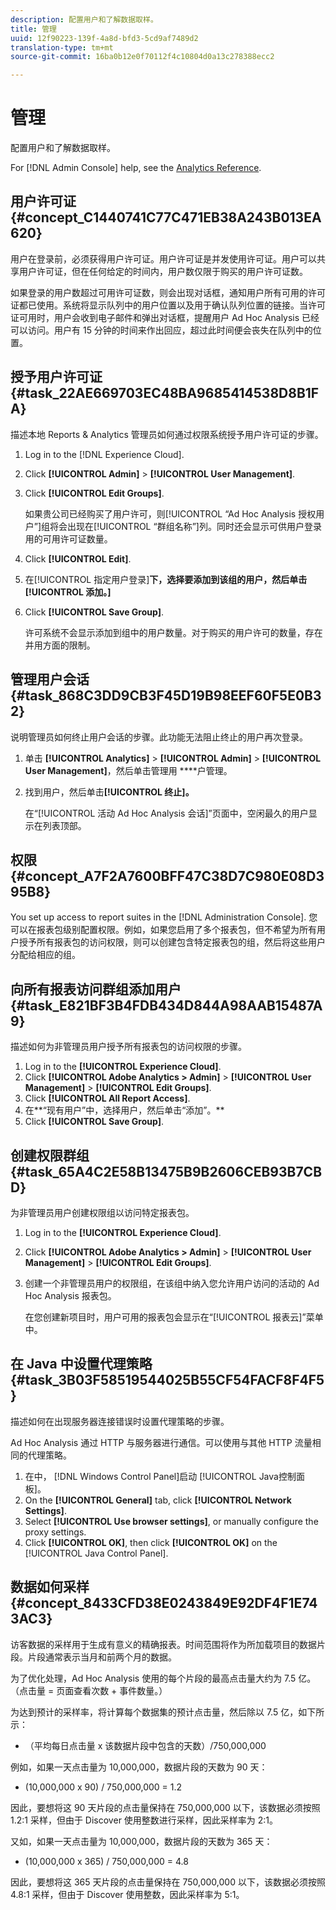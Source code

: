 ```yaml
---
description: 配置用户和了解数据取样。
title: 管理
uuid: 12f90223-139f-4a8d-bfd3-5cd9af7489d2
translation-type: tm+mt
source-git-commit: 16ba0b12e0f70112f4c10804d0a13c278388ecc2

---
```



# 管理

配置用户和了解数据取样。

For [!DNL Admin Console] help, see the [Analytics Reference](https://marketing.adobe.com/resources/help/en_US/reference/index.html).

## 用户许可证 {#concept_C1440741C77C471EB38A243B013EA620}

用户在登录前，必须获得用户许可证。用户许可证是并发使用许可证。用户可以共享用户许可证，但在任何给定的时间内，用户数仅限于购买的用户许可证数。

<!-- 

c_user_license.html

 -->

如果登录的用户数超过可用许可证数，则会出现对话框，通知用户所有可用的许可证都已使用。系统将显示队列中的用户位置以及用于确认队列位置的链接。当许可证可用时，用户会收到电子邮件和弹出对话框，提醒用户 Ad Hoc Analysis 已经可以访问。用户有 15 分钟的时间来作出回应，超过此时间便会丧失在队列中的位置。

## 授予用户许可证 {#task_22AE669703EC48BA9685414538D8B1FA}

描述本地 Reports &amp; Analytics 管理员如何通过权限系统授予用户许可证的步骤。

<!-- 

t_user_licenses.xml

 -->

1. Log in to the [!DNL Experience Cloud].
1. Click **[!UICONTROL Admin]** &gt; **[!UICONTROL User Management]**.
1. Click **[!UICONTROL Edit Groups]**.

   如果贵公司已经购买了用户许可，则[!UICONTROL “Ad Hoc Analysis 授权用户”]组将会出现在[!UICONTROL “群组名称”]列。同时还会显示可供用户登录用的可用许可证数量。

1. Click **[!UICONTROL Edit]**.
1. 在[!UICONTROL 指定用户登录]**下，选择要添加到该组的用户，然后单击[!UICONTROL 添加。]**
1. Click **[!UICONTROL Save Group]**.

   许可系统不会显示添加到组中的用户数量。对于购买的用户许可的数量，存在并用方面的限制。

## 管理用户会话 {#task_868C3DD9CB3F45D19B98EEF60F5E0B32}

说明管理员如何终止用户会话的步骤。此功能无法阻止终止的用户再次登录。

<!-- 

t_managing_users.xml

 -->

1. 单击 **[!UICONTROL Analytics]** &gt; **[!UICONTROL Admin]** &gt; **[!UICONTROL User Management]**，然后单击管理用 ****&#x200B;户管理。
1. 找到用户，然后单击&#x200B;**[!UICONTROL 终止]。**

   在“[!UICONTROL 活动 Ad Hoc Analysis 会话]”页面中，空闲最久的用户显示在列表顶部。

## 权限 {#concept_A7F2A7600BFF47C38D7C980E08D395B8}

<!-- 

c_permissions.xml

 -->

You set up access to report suites in the [!DNL Administration Console]. 您可以在报表包级别配置权限。例如，如果您启用了多个报表包，但不希望为所有用户授予所有报表包的访问权限，则可以创建包含特定报表包的组，然后将这些用户分配给相应的组。

## 向所有报表访问群组添加用户 {#task_E821BF3B4FDB434D844A98AAB15487A9}

描述如何为非管理员用户授予所有报表包的访问权限的步骤。

<!-- 

t_permissions.xml

 -->

1. Log in to the **[!UICONTROL Experience Cloud]**.
1. Click **[!UICONTROL Adobe Analytics &gt; Admin]** &gt; **[!UICONTROL User Management]** &gt; **[!UICONTROL Edit Groups]**.
1. Click **[!UICONTROL All Report Access]**.
1. 在**“现有用户”中，选择用户，然后单击“添加”。**
1. Click **[!UICONTROL Save Group]**.

## 创建权限群组 {#task_65A4C2E58B13475B9B2606CEB93B7CBD}

为非管理员用户创建权限组以访问特定报表包。

<!-- 

t_permission_groups.xml

 -->

1. Log in to the **[!UICONTROL Experience Cloud]**.
1. Click **[!UICONTROL Adobe Analytics &gt; Admin]** &gt; **[!UICONTROL User Management]** &gt; **[!UICONTROL Edit Groups]**.
1. 创建一个非管理员用户的权限组，在该组中纳入您允许用户访问的活动的 Ad Hoc Analysis 报表包。

   在您创建新项目时，用户可用的报表包会显示在“[!UICONTROL 报表云]”菜单中。

## 在 Java 中设置代理策略 {#task_3B03F58519544025B55CF54FACF8F4F5}

描述如何在出现服务器连接错误时设置代理策略的步骤。

<!-- 

t_proxy_policies.xml

 -->

Ad Hoc Analysis 通过 HTTP 与服务器进行通信。可以使用与其他 HTTP 流量相同的代理策略。

1. 在中， [!DNL Windows Control Panel]启动 [!UICONTROL Java控制面板]。
1. On the **[!UICONTROL General]** tab, click **[!UICONTROL Network Settings]**.
1. Select **[!UICONTROL Use browser settings]**, or manually configure the proxy settings.
1. Click **[!UICONTROL OK]**, then click **[!UICONTROL OK]** on the [!UICONTROL Java Control Panel].

## 数据如何采样 {#concept_8433CFD38E0243849E92DF4F1E743AC3}

访客数据的采样用于生成有意义的精确报表。时间范围将作为所加载项目的数据片段。片段通常表示当月和前两个月的数据。

<!-- 

c_overview_data_sampling.xml

 -->

为了优化处理，Ad Hoc Analysis 使用的每个片段的最高点击量大约为 7.5 亿。（点击量 = 页面查看次数 + 事件数量。）

为达到预计的采样率，将计算每个数据集的预计点击量，然后除以 7.5 亿，如下所示：

* （平均每日点击量 x 该数据片段中包含的天数）/750,000,000

例如，如果一天点击量为 10,000,000，数据片段的天数为 90 天：

* (10,000,000 x 90) / 750,000,000 = 1.2

因此，要想将这 90 天片段的点击量保持在 750,000,000 以下，该数据必须按照 1.2:1 采样，但由于 Discover 使用整数进行采样，因此采样率为 2:1。

又如，如果一天点击量为 10,000,000，数据片段的天数为 365 天：

* (10,000,000 x 365) / 750,000,000 = 4.8

因此，要想将这 365 天片段的点击量保持在 750,000,000 以下，该数据必须按照 4.8:1 采样，但由于 Discover 使用整数，因此采样率为 5:1。
